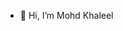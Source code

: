 - 👋 Hi, I’m Mohd Khaleel


<!---
ABAkhaleel/ABAkhaleel is a ✨ special ✨ repository because its `README.md` (this file) appears on your GitHub profile.
You can click the Preview link to take a look at your changes.
--->
